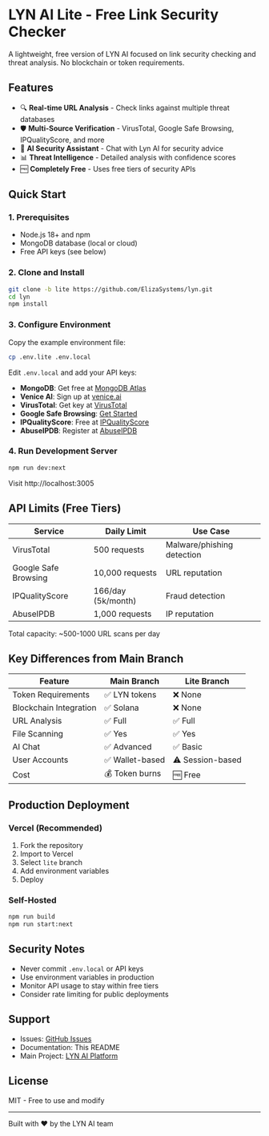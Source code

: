 # LYN AI Lite - Free Link Security Checker

A lightweight, free version of LYN AI focused on link security checking and threat analysis. No blockchain or token requirements.

## Features

- 🔍 **Real-time URL Analysis** - Check links against multiple threat databases
- 🛡️ **Multi-Source Verification** - VirusTotal, Google Safe Browsing, IPQualityScore, and more
- 💬 **AI Security Assistant** - Chat with Lyn AI for security advice
- 📊 **Threat Intelligence** - Detailed analysis with confidence scores
- 🆓 **Completely Free** - Uses free tiers of security APIs

## Quick Start

### 1. Prerequisites

- Node.js 18+ and npm
- MongoDB database (local or cloud)
- Free API keys (see below)

### 2. Clone and Install

```bash
git clone -b lite https://github.com/ElizaSystems/lyn.git
cd lyn
npm install
```

### 3. Configure Environment

Copy the example environment file:

```bash
cp .env.lite .env.local
```

Edit `.env.local` and add your API keys:

- **MongoDB**: Get free at [MongoDB Atlas](https://www.mongodb.com/cloud/atlas)
- **Venice AI**: Sign up at [venice.ai](https://venice.ai)
- **VirusTotal**: Get key at [VirusTotal](https://www.virustotal.com/gui/my-apikey)
- **Google Safe Browsing**: [Get Started](https://developers.google.com/safe-browsing/v4/get-started)
- **IPQualityScore**: Free at [IPQualityScore](https://www.ipqualityscore.com)
- **AbuseIPDB**: Register at [AbuseIPDB](https://www.abuseipdb.com/api)

### 4. Run Development Server

```bash
npm run dev:next
```

Visit http://localhost:3005

## API Limits (Free Tiers)

| Service | Daily Limit | Use Case |
|---------|------------|----------|
| VirusTotal | 500 requests | Malware/phishing detection |
| Google Safe Browsing | 10,000 requests | URL reputation |
| IPQualityScore | 166/day (5k/month) | Fraud detection |
| AbuseIPDB | 1,000 requests | IP reputation |

Total capacity: ~500-1000 URL scans per day

## Key Differences from Main Branch

| Feature | Main Branch | Lite Branch |
|---------|------------|-------------|
| Token Requirements | ✅ LYN tokens | ❌ None |
| Blockchain Integration | ✅ Solana | ❌ None |
| URL Analysis | ✅ Full | ✅ Full |
| File Scanning | ✅ Yes | ✅ Yes |
| AI Chat | ✅ Advanced | ✅ Basic |
| User Accounts | ✅ Wallet-based | ⚠️ Session-based |
| Cost | 💰 Token burns | 🆓 Free |

## Production Deployment

### Vercel (Recommended)

1. Fork the repository
2. Import to Vercel
3. Select `lite` branch
4. Add environment variables
5. Deploy

### Self-Hosted

```bash
npm run build
npm run start:next
```

## Security Notes

- Never commit `.env.local` or API keys
- Use environment variables in production
- Monitor API usage to stay within free tiers
- Consider rate limiting for public deployments

## Support

- Issues: [GitHub Issues](https://github.com/ElizaSystems/lyn/issues)
- Documentation: This README
- Main Project: [LYN AI Platform](https://github.com/ElizaSystems/lyn)

## License

MIT - Free to use and modify

---

Built with ❤️ by the LYN AI team